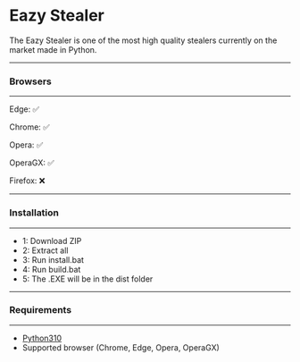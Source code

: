 # Eazy Stealer #
The Eazy Stealer is one of the most high quality stealers currently on the market made in Python.

------------



  ### Browsers
------------
Edge: ✅

Chrome: ✅ 

Opera: ✅ 

OperaGX: ✅ 

Firefox: ❌ 


----------------
### Installation
------------------
-   1: Download ZIP
-   2: Extract all
-   3: Run install.bat
-   4: Run build.bat
-   5: The .EXE will be in the dist folder
-----------------
### Requirements
------------------
-   [Python310](https://www.python.org/downloads/release/python-31011/)
-   Supported browser (Chrome, Edge, Opera, OperaGX)
